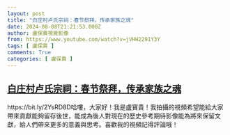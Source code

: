 ```yaml
---
layout: post
title: "白庄村卢氏宗祠：春节祭拜，传承家族之魂"
date: 2024-08-08T21:21:53.000Z
author: 盧保貴視覺影像
from: https://www.youtube.com/watch?v=jVHH2291Y3Y
tags: [ 盧保貴 ]
comments: True
categories: [ 盧保貴 ]
---
```

<!--1723152113000-->
[白庄村卢氏宗祠：春节祭拜，传承家族之魂](https://www.youtube.com/watch?v=jVHH2291Y3Y)
------

<div>
https://bit.ly/2YsRD8D哈嘍，大家好！我是盧寶貴！我拍攝的視頻希望能給大家帶來貢獻能夠留存後世，能成為後人對現在的歷史參考期待影像能為將來保留文獻，給人們帶來更多的意義與思考。喜歡我的視頻記得評論哦！
</div>
